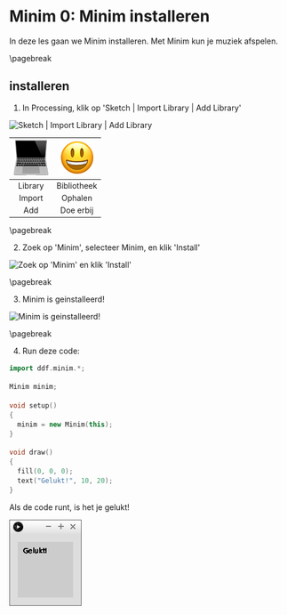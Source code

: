 # Minim 0: Minim installeren

In deze les gaan we Minim installeren.
Met Minim kun je muziek afspelen.

\pagebreak

## installeren

  1. In Processing, klik op 'Sketch | Import Library | Add Library'
 
![Sketch | Import Library | Add Library](minim_1_add_library.png)

![Computer](EmojiComputer.png) | ![Smiley](EmojiSmiley.png)
:-------------:|:----------------------------------------: 
Library|Bibliotheek
Import|Ophalen
Add|Doe erbij

\pagebreak

  2. Zoek op 'Minim', selecteer Minim, en klik 'Install'

![Zoek op 'Minim' en klik 'Install'](minim_1_install.png)

\pagebreak

  3. Minim is geinstalleerd!

![Minim is geinstalleerd!](minim_1_install_done.png)

\pagebreak

  4. Run deze code:

```c++
import ddf.minim.*;

Minim minim;

void setup()
{
  minim = new Minim(this);
}

void draw()
{
  fill(0, 0, 0);
  text("Gelukt!", 10, 20);
}
```

Als de code runt, is het je gelukt!

![Minim werkt!](minim_0_running.png)

